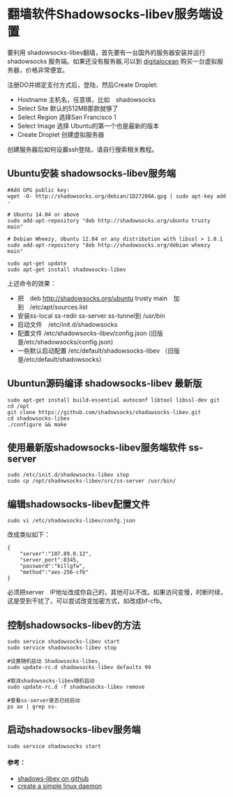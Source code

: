# 翻墙软件Shadowsocks-libev服务端设置

要利用 shadowsocks-libev翻墙，首先要有一台国外的服务器安装并运行shadowsocks 服务端。如果还没有服务器,可以到 [digitalocean](https://www.digitalocean.com/?refcode=89497bd485e0) 购买一台虚拟服务器，价格非常便宜。

注册DO并绑定支付方式后，登陆，然后Create Droplet:

- Hostname 主机名，任意填，比如　shadowsocks
- Select Site 默认的512MB那款就够了
- Select Region 选择San Francisco 1
- Select Image 选择 Ubuntu的第一个也是最新的版本
- Create Droplet 创建虚拟服务器

创建服务器后如何设置ssh登陆，请自行搜索相关教程。


## Ubuntu安装 shadowsocks-libev服务端

	#Add GPG public key:
	wget -O- http://shadowsocks.org/debian/1D27208A.gpg | sudo apt-key add -

	# Ubuntu 14.04 or above
	sudo add-apt-repository "deb http://shadowsocks.org/ubuntu trusty main"
	
	# Debian Wheezy, Ubuntu 12.04 or any distribution with libssl > 1.0.1
	sudo add-apt-repository "deb http://shadowsocks.org/debian wheezy main"
	
	sudo apt-get update
	sudo apt-get install shadowsocks-libev

上述命令的效果：
- 把　deb http://shadowsocks.org/ubuntu trusty main　加到　/etc/apt/sources.list
- 安装ss-local ss-redir ss-server ss-tunnel到 /usr/bin
- 启动文件　/etc/init.d/shadowsocks
- 配置文件 /etc/shadowsocks-libev/config.json (旧版是/etc/shadowsocks/config.json)
- 一些默认启动配置 /etc/default/shadowsocks-libev （旧版是/etc/default/shadowsocks）

## Ubuntun源码编译 shadowsocks-libev 最新版
	sudo apt-get install build-essential autoconf libtool libssl-dev git
	cd /opt
	git clone https://github.com/shadowsocks/shadowsocks-libev.git
	cd shadowsocks-libev
	./configure && make

## 使用最新版shadowsocks-libev服务端软件 ss-server
	sudo /etc/init.d/shadowsocks-libev stop
	sudo cp /opt/shadowsocks-libev/src/ss-server /usr/bin/

## 编辑shadowsocks-libev配置文件
	sudo vi /etc/shadowsocks-libev/confg.json
	
改成类似如下：	

	{
		"server":"107.89.0.12",
		"server_port":8345,
		"password":"killgfw",
		"method":"aes-256-cfb"		
	}

必须把server　IP地址改成你自己的，其他可以不改。如果访问变慢，时断时续，这是受到干扰了，可以尝试改变加密方式，如改成bf-cfb。

## 控制shadowsocks-libev的方法
	sudo service shadowsocks-libev start
	sudo service shadowsocks-libev stop
	
	#设置随机启动 Shadowsocks-libev,	
	sudo update-rc.d shadowsocks-libev defaults 99
	
	#取消shadowsocks-libev随机启动	
	sudo update-rc.d -f shadowsocks-libev remove	

	#查看ss-server是否已经启动
	ps ax | grep ss-




## 启动shadowsocks-libev服务端
	sudo service shadowsocks start
	

#### 参考：
- [shadows-libev on github](https://github.com/shadowsocks/shadowsocks-libev)
- [create a simple linux daemon](http://xiaoxia.org/2011/11/15/create-a-simple-linux-daemon/)
